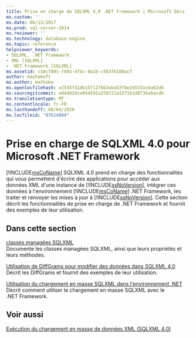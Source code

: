 ```yaml
---
title: Prise en charge de SQLXML 4,0 .NET Framework | Microsoft Docs
ms.custom: ''
ms.date: 06/13/2017
ms.prod: sql-server-2014
ms.reviewer: ''
ms.technology: database-engine
ms.topic: reference
helpviewer_keywords:
- SQLXML, .NET Framework
- XML [SQLXML]
- .NET Framework [SQLXML]
ms.assetid: c18cf801-f893-4fbc-8e2b-c563f6108acf
author: mashamsft
ms.author: mathoma
ms.openlocfilehash: e2545f41db1571276b3eba53fbe34533ac6a62d6
ms.sourcegitcommit: ad4d92dce894592a259721a1571b1d8736abacdb
ms.translationtype: MT
ms.contentlocale: fr-FR
ms.lasthandoff: 08/04/2020
ms.locfileid: "87614804"
---
```

# <a name="sqlxml-40-net-framework-support"></a>Prise en charge de SQLXML 4.0 pour Microsoft .NET Framework
  [!INCLUDE[msCoName](../../includes/msconame-md.md)] SQLXML 4.0 prend en charge des fonctionnalités qui vous permettent d'écrire des applications pour accéder aux données XML d'une instance de [!INCLUDE[ssNoVersion](../../includes/ssnoversion-md.md)], intégrer ces données à l'environnement [!INCLUDE[msCoName](../../includes/msconame-md.md)] .NET Framework, les traiter et renvoyer les mises à jour à [!INCLUDE[ssNoVersion](../../includes/ssnoversion-md.md)]. Cette section décrit les fonctionnalités de prise en charge de .NET Framework et fournit des exemples de leur utilisation.  
  
## <a name="in-this-section"></a>Dans cette section  
 [classes managées SQLXML](../../relational-databases/sqlxml-annotated-xsd-schemas-xpath-queries/net-framework-classes/sqlxml-4-0-net-framework-support-managed-classes.md)  
 Documente les classes managées SQLXML, ainsi que leurs propriétés et leurs méthodes.  
  
 [Utilisation de DiffGrams pour modifier des données dans SQLXML 4.0](../../relational-databases/sqlxml-annotated-xsd-schemas-xpath-queries/diffgram/sqlxml-4-0-net-framework-support-using-diffgrams-to-modify-data.md)  
 Décrit les DiffGrams et fournit des exemples de leur utilisation.  
  
 [Utilisation du chargement en masse SQLXML dans l'environnement .NET](../../relational-databases/sqlxml-annotated-xsd-schemas-xpath-queries/sqlxml-4-0-net-framework-support-using-bulk-load.md)  
 Décrit comment utiliser le chargement en masse SQLXML avec le .NET Framework.  
  
## <a name="see-also"></a>Voir aussi  
 [Exécution du chargement en masse de données XML &#40;SQLXML 4.0&#41;](../../relational-databases/sqlxml-annotated-xsd-schemas-xpath-queries/bulk-load-xml/performing-bulk-load-of-xml-data-sqlxml-4-0.md)  
  
  
